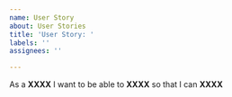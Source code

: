 ```yaml
---
name: User Story
about: User Stories
title: 'User Story: '
labels: ''
assignees: ''

---
```


As a **XXXX** I want to be able to **XXXX** so that I can **XXXX**
